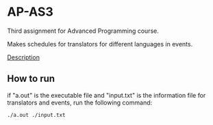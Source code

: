 # AP-AS3

Third assignment for Advanced Programming course.

Makes schedules for translators for different languages in events.

[Description](Description-A3.pdf)

## How to run
if "a.out" is the executable file and "input.txt" is the information file for translators and events, run the following command:

```
./a.out ./input.txt
```
